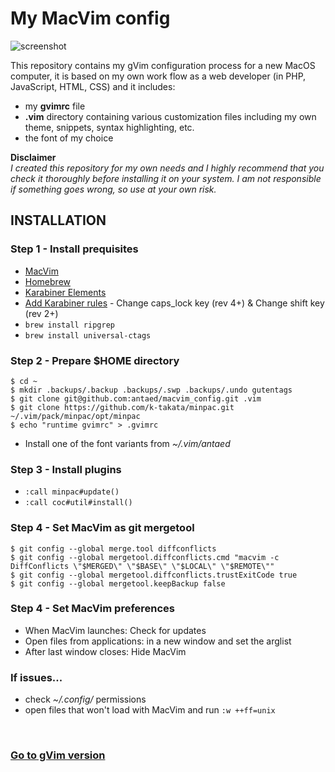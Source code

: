 # My MacVim config

![screenshot](https://repository-images.githubusercontent.com/221780628/b6f09b00-0940-11ea-9447-f21ae15e3c42)

This repository contains my gVim configuration process for a new MacOS computer, it is based on my own work flow as a web developer (in PHP, JavaScript, HTML, CSS) and it includes:

* my **gvimrc** file
* **.vim** directory containing various customization files including my own theme, snippets, syntax highlighting, etc.
* the font of my choice

**Disclaimer**\
*I created this repository for my own needs and I highly recommend that you check it thoroughly before installing it on your system. I am not responsible if something goes wrong, so use at your own risk.*


## INSTALLATION

### Step 1 - Install prequisites

* [MacVim](https://github.com/macvim-dev/macvim/releases/tag/snapshot-161)
* [Homebrew](https://brew.sh/)
* [Karabiner Elements](https://pqrs.org/osx/karabiner/)
* [Add Karabiner rules](https://pqrs.org/osx/karabiner/complex_modifications/) - Change caps_lock key (rev 4+) & Change shift key (rev 2+)
* `brew install ripgrep`
* `brew install universal-ctags`


### Step 2 - Prepare $HOME directory

```
$ cd ~
$ mkdir .backups/.backup .backups/.swp .backups/.undo gutentags
$ git clone git@github.com:antaed/macvim_config.git .vim
$ git clone https://github.com/k-takata/minpac.git ~/.vim/pack/minpac/opt/minpac
$ echo "runtime gvimrc" > .gvimrc
```
* Install one of the font variants from *~/.vim/antaed*


### Step 3 - Install plugins

* `:call minpac#update()` 
* `:call coc#util#install()`


### Step 4 - Set MacVim as git mergetool

```
$ git config --global merge.tool diffconflicts
$ git config --global mergetool.diffconflicts.cmd "macvim -c DiffConflicts \"$MERGED\" \"$BASE\" \"$LOCAL\" \"$REMOTE\""
$ git config --global mergetool.diffconflicts.trustExitCode true
$ git config --global mergetool.keepBackup false
```

### Step 4 - Set MacVim preferences

* When MacVim launches: Check for updates
* Open files from applications: in a new window and set the arglist
* After last window closes: Hide MacVim


### If issues...

* check *~/.config/* permissions
* open files that won't load with MacVim and run `:w ++ff=unix`

<br/>

### [Go to gVim version](https://github.com/antaed/gvim_config)

